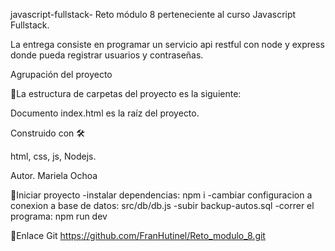 javascript-fullstack- Reto módulo 8 perteneciente al curso Javascript Fullstack.

La entrega consiste en programar un servicio api restful con node y express donde pueda registrar usuarios y contraseñas.

Agrupación del proyecto

🚀La estructura de carpetas del proyecto es la siguiente:

Documento index.html es la raíz del proyecto.

Construido con 🛠

html, css, js, Nodejs.

Autor. Mariela Ochoa

🚀Iniciar proyecto 
-instalar dependencias: npm i 
-cambiar configuracion a conexion a base de datos: src/db/db.js 
-subir backup-autos.sql
-correr el programa: npm run dev

🚀Enlace Git https://github.com/FranHutinel/Reto_modulo_8.git